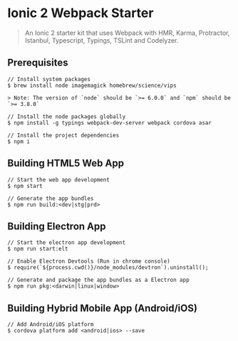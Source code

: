# Ionic 2 Webpack Starter

> An Ionic 2 starter kit that uses Webpack with HMR, Karma, Protractor, Istanbul, Typescript, Typings, TSLint and Codelyzer.

## Prerequisites
```
// Install system packages
$ brew install node imagemagick homebrew/science/vips

> Note: The version of `node` should be `>= 6.0.0` and `npm` should be `>= 3.8.0`

// Install the node packages globally
$ npm install -g typings webpack-dev-server webpack cordova asar

// Install the project dependencies
$ npm i
```

## Building HTML5 Web App
```
// Start the web app development
$ npm start

// Generate the app bundles
$ npm run build:<dev|stg|prd>
```

## Building Electron App
```
// Start the electron app development
$ npm run start:elt

// Enable Electron Devtools (Run in chrome console)
$ require(`${process.cwd()}/node_modules/devtron`).uninstall();

// Generate and package the app bundles as a Electron app
$ npm run pkg:<darwin|linux|window>
```

## Building Hybrid Mobile App (Android/iOS)
```
// Add Android/iOS platform
$ cordova platform add <android|ios> --save
```